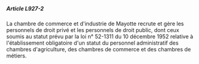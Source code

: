 ##### Article L927-2

La chambre de commerce et d'industrie de Mayotte recrute et gère les personnels de droit privé et les personnels de droit public, dont ceux soumis au statut prévu par la loi n° 52-1311 du 10 décembre 1952 relative à l'établissement obligatoire d'un statut du personnel administratif des chambres d'agriculture, des chambres de commerce et des chambres de métiers.

